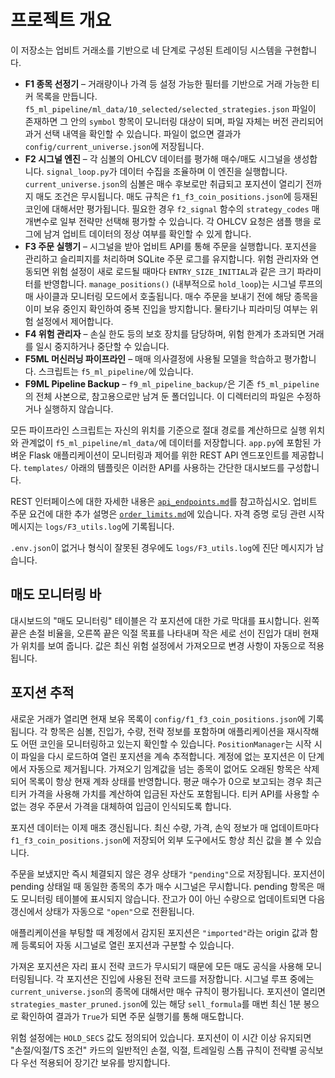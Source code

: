 # 프로젝트 개요

이 저장소는 업비트 거래소를 기반으로 네 단계로 구성된 트레이딩 시스템을 구현합니다.

- **F1 종목 선정기** – 거래량이나 가격 등 설정 가능한 필터를 기반으로 거래 가능한 티커 목록을 만듭니다.
  `f5_ml_pipeline/ml_data/10_selected/selected_strategies.json` 파일이 존재하면 그 안의
  `symbol` 항목이 모니터링 대상이 되며, 파일 자체는 버전 관리되어 과거 선택 내역을 확인할 수 있습니다.
  파일이 없으면 결과가 `config/current_universe.json`에 저장됩니다.
- **F2 시그널 엔진** – 각 심볼의 OHLCV 데이터를 평가해 매수/매도 시그널을 생성합니다.
  `signal_loop.py`가 데이터 수집을 조율하며 이 엔진을 실행합니다. `current_universe.json`의
  심볼은 매수 후보로만 취급되고 포지션이 열리기 전까지 매도 조건은 무시됩니다. 매도 규칙은
  `f1_f3_coin_positions.json`에 등재된 코인에 대해서만 평가됩니다. 필요한 경우 `f2_signal`
  함수의 `strategy_codes` 매개변수로 일부 전략만 선택해 평가할 수 있습니다. 각 OHLCV 요청은
  샘플 행을 로그에 남겨 업비트 데이터의 정상 여부를 확인할 수 있게 합니다.
- **F3 주문 실행기** – 시그널을 받아 업비트 API를 통해 주문을 실행합니다. 포지션을 관리하고
  슬리피지를 처리하며 SQLite 주문 로그를 유지합니다. 위험 관리자와 연동되면 위험 설정이 새로
  로드될 때마다 `ENTRY_SIZE_INITIAL`과 같은 크기 파라미터를 반영합니다. `manage_positions()`
  (내부적으로 `hold_loop`)는 시그널 루프의 매 사이클과 모니터링 모드에서 호출됩니다. 매수 주문을
  보내기 전에 해당 종목을 이미 보유 중인지 확인하여 중복 진입을 방지합니다. 물타기나 피라미딩
  여부는 위험 설정에서 제어합니다.
- **F4 위험 관리자** – 손실 한도 등의 보호 장치를 담당하며, 위험 한계가 초과되면 거래를 일시
  중지하거나 중단할 수 있습니다.
- **F5ML 머신러닝 파이프라인** – 매매 의사결정에 사용될 모델을 학습하고 평가합니다. 스크립트는
  `f5_ml_pipeline/`에 있습니다.
- **F9ML Pipeline Backup** – `f9_ml_pipeline_backup/`은 기존 `f5_ml_pipeline`의 전체 사본으로,
  참고용으로만 남겨 둔 폴더입니다. 이 디렉터리의 파일은 수정하거나 실행하지 않습니다.

모든 파이프라인 스크립트는 자신의 위치를 기준으로 절대 경로를 계산하므로 실행 위치와
관계없이 `f5_ml_pipeline/ml_data/`에 데이터를 저장합니다. `app.py`에 포함된 가벼운 Flask
애플리케이션이 모니터링과 제어를 위한 REST API 엔드포인트를 제공합니다. `templates/` 아래의
템플릿은 이러한 API를 사용하는 간단한 대시보드를 구성합니다.

REST 인터페이스에 대한 자세한 내용은 [`api_endpoints.md`](api_endpoints.md)를 참고하십시오.
업비트 주문 요건에 대한 추가 설명은 [`order_limits.md`](order_limits.md)에 있습니다.
자격 증명 로딩 관련 시작 메시지는 `logs/F3_utils.log`에 기록됩니다.

`.env.json`이 없거나 형식이 잘못된 경우에도 `logs/F3_utils.log`에 진단 메시지가 남습니다.

## 매도 모니터링 바

대시보드의 "매도 모니터링" 테이블은 각 포지션에 대한 가로 막대를 표시합니다.
왼쪽 끝은 손절 비율을, 오른쪽 끝은 익절 목표를 나타내며 작은 세로 선이 진입가 대비
현재가 위치를 보여 줍니다. 값은 최신 위험 설정에서 가져오므로 변경 사항이 자동으로
적용됩니다.

## 포지션 추적

새로운 거래가 열리면 현재 보유 목록이 `config/f1_f3_coin_positions.json`에 기록됩니다.
각 항목은 심볼, 진입가, 수량, 전략 정보를 포함하며 애플리케이션을 재시작해도 어떤
코인을 모니터링하고 있는지 확인할 수 있습니다. `PositionManager`는 시작 시 이 파일을
다시 로드하여 열린 포지션을 계속 추적합니다. 계정에 없는 포지션은 이 단계에서 자동으로
제거됩니다. 가져오기 임계값을 넘는 종목이 없어도 오래된 항목은 삭제되어 목록이 항상
현재 계좌 상태를 반영합니다. 평균 매수가 0으로 보고되는 경우 최근 티커 가격을 사용해
가치를 계산하여 입금된 자산도 포함됩니다. 티커 API를 사용할 수 없는 경우 주문서 가격을
대체하여 입금이 인식되도록 합니다.

포지션 데이터는 이제 매초 갱신됩니다. 최신 수량, 가격, 손익 정보가 매 업데이트마다
`f1_f3_coin_positions.json`에 저장되어 외부 도구에서도 항상 최신 값을 볼 수 있습니다.

주문을 보냈지만 즉시 체결되지 않은 경우 상태가 `"pending"`으로 저장됩니다. 포지션이
pending 상태일 때 동일한 종목의 추가 매수 시그널은 무시합니다. pending 항목은 매도
모니터링 테이블에 표시되지 않습니다. 잔고가 0이 아닌 수량으로 업데이트되면 다음 갱신에서
상태가 자동으로 `"open"`으로 전환됩니다.

애플리케이션을 부팅할 때 계정에서 감지된 포지션은 `"imported"`라는 origin 값과 함께
등록되어 자동 시그널로 열린 포지션과 구분할 수 있습니다.

가져온 포지션은 자리 표시 전략 코드가 무시되기 때문에 모든 매도 공식을 사용해
모니터링됩니다. 각 포지션은 진입에 사용된 전략 코드를 저장합니다. 시그널 루프 중에는
`current_universe.json`의 종목에 대해서만 매수 규칙이 평가됩니다. 포지션이 열리면
`strategies_master_pruned.json`에 있는 해당 `sell_formula`를 매번 최신 1분 봉으로
확인하여 결과가 `True`가 되면 주문 실행기를 통해 매도합니다.

위험 설정에는 `HOLD_SECS` 값도 정의되어 있습니다. 포지션이 이 시간 이상 유지되면
"손절/익절/TS 조건" 카드의 일반적인 손절, 익절, 트레일링 스톱 규칙이 전략별 공식보다
우선 적용되어 장기간 보유를 방지합니다.
